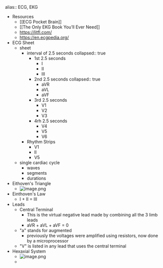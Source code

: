 alias:: ECG, EKG

- Resources
	- [[ECG Pocket Brain]]
	- [[The Only EKG Book You’ll Ever Need]]
	- https://litfl.com/
	- https://en.ecgpedia.org/
- ECG Sheet
	- sheet
		- interval of 2.5 seconds
		  collapsed:: true
			- 1st 2.5 seconds
				- I
				- II
				- III
			- 2nd 2.5 seconds
			  collapsed:: true
				- aVR
				- aVL
				- aVF
			- 3rd 2.5 seconds
				- V1
				- V2
				- V3
			- 4rh 2.5 seconds
				- V4
				- V5
				- V6
		- Rhythm Strips
			- V1
			- II
			- V5
	- single cardiac cycle
		- waves
		- segments
		- durations
- Eithoven's Triangle
	- ![image.png](../assets/image_1731748618656_0.png)
- Einthoven's Law
	- I + II = III
- Leads
	- Central Terminal
		- This is the virtual negative lead made by combining all the 3 limb leads
		- aVR + aVL + aVF = 0
	- "a" stands for augmented
		- previously the voltages were amplified using resistors, now done by a microprocessor
	- "V" is listed in any lead that uses the central terminal
- Hexaxial System
	- ![image.png](../assets/image_1731748947015_0.png)
	-